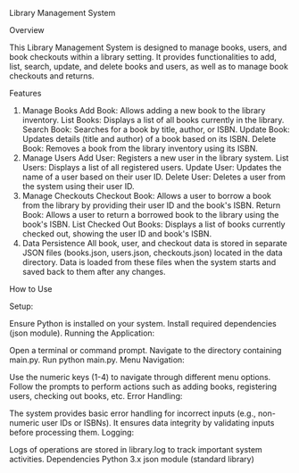Library Management System

Overview

This Library Management System is designed to manage books, users, and book checkouts within a library setting. It provides functionalities to add, list, search, update, and delete books and users, as well as to manage book checkouts and returns.

Features
1. Manage Books
Add Book: Allows adding a new book to the library inventory.
List Books: Displays a list of all books currently in the library.
Search Book: Searches for a book by title, author, or ISBN.
Update Book: Updates details (title and author) of a book based on its ISBN.
Delete Book: Removes a book from the library inventory using its ISBN.
2. Manage Users
Add User: Registers a new user in the library system.
List Users: Displays a list of all registered users.
Update User: Updates the name of a user based on their user ID.
Delete User: Deletes a user from the system using their user ID.
3. Manage Checkouts
Checkout Book: Allows a user to borrow a book from the library by providing their user ID and the book's ISBN.
Return Book: Allows a user to return a borrowed book to the library using the book's ISBN.
List Checked Out Books: Displays a list of books currently checked out, showing the user ID and book's ISBN.
4. Data Persistence
All book, user, and checkout data is stored in separate JSON files (books.json, users.json, checkouts.json) located in the data directory.
Data is loaded from these files when the system starts and saved back to them after any changes.

How to Use

Setup:

Ensure Python is installed on your system.
Install required dependencies (json module).
Running the Application:

Open a terminal or command prompt.
Navigate to the directory containing main.py.
Run python main.py.
Menu Navigation:

Use the numeric keys (1-4) to navigate through different menu options.
Follow the prompts to perform actions such as adding books, registering users, checking out books, etc.
Error Handling:

The system provides basic error handling for incorrect inputs (e.g., non-numeric user IDs or ISBNs).
It ensures data integrity by validating inputs before processing them.
Logging:

Logs of operations are stored in library.log to track important system activities.
Dependencies
Python 3.x
json module (standard library)
